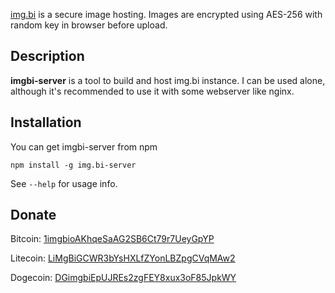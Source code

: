[img.bi](https://img.bi/) is a secure image hosting. Images are encrypted using AES-256 with random key in browser before upload.

## Description

**imgbi-server** is a tool to build and host img.bi instance. I can be used alone, although it's recommended to use it with some webserver like nginx.

## Installation

You can get imgbi-server from npm

    npm install -g img.bi-server

See `--help` for usage info.

## Donate

Bitcoin: [1imgbioAKhqeSaAG2SB6Ct79r7UeyGpYP](bitcoin:1imgbioAKhqeSaAG2SB6Ct79r7UeyGpYP)

Litecoin: [LiMgBiGCWR3bYsHXLfZYonLBZpgCVqMAw2](litecoin:LiMgBiGCWR3bYsHXLfZYonLBZpgCVqMAw2)

Dogecoin: [DGimgbiEpUJREs2zgFEY8xux3oF85JpkWY](dogecoin:DGimgbiEpUJREs2zgFEY8xux3oF85JpkWY)
